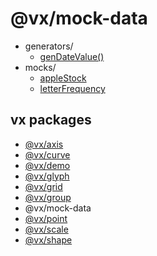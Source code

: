 # @vx/mock-data

+ generators/
  - [genDateValue()](https://github.com/hshoff/vx/blob/master/packages/vx-mock-data/src/generators/genDateValue.js)
+ mocks/
  - [appleStock](https://github.com/hshoff/vx/blob/master/packages/vx-mock-data/src/mocks/appleStock.js)
  - [letterFrequency](https://github.com/hshoff/vx/blob/master/packages/vx-mock-data/src/mocks/letterFrequency.js)

## vx packages

- [@vx/axis](https://github.com/hshoff/vx/tree/master/packages/vx-axis)
- [@vx/curve](https://github.com/hshoff/vx/tree/master/packages/vx-curve)
- [@vx/demo](https://github.com/hshoff/vx/tree/master/packages/vx-demo)
- [@vx/glyph](https://github.com/hshoff/vx/tree/master/packages/vx-glyph)
- [@vx/grid](https://github.com/hshoff/vx/tree/master/packages/vx-grid)
- [@vx/group](https://github.com/hshoff/vx/tree/master/packages/vx-group)
- @vx/mock-data
- [@vx/point](https://github.com/hshoff/vx/tree/master/packages/vx-point)
- [@vx/scale](https://github.com/hshoff/vx/tree/master/packages/vx-scale)
- [@vx/shape](https://github.com/hshoff/vx/tree/master/packages/vx-shape)
